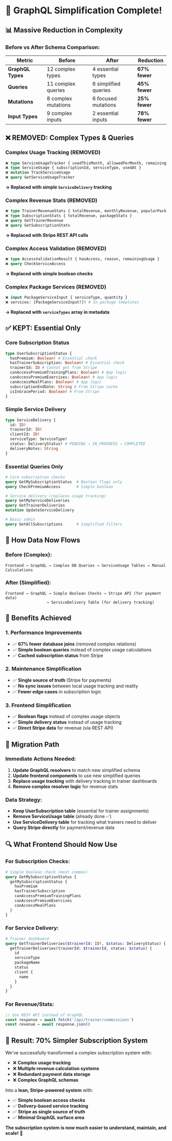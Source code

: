 # 🎉 GraphQL Simplification Complete!

## 📊 **Massive Reduction in Complexity**

### **Before vs After Schema Comparison:**

| Metric            | Before              | After                | Reduction     |
| ----------------- | ------------------- | -------------------- | ------------- |
| **GraphQL Types** | 12 complex types    | 4 essential types    | **67% fewer** |
| **Queries**       | 11 complex queries  | 6 simplified queries | **45% fewer** |
| **Mutations**     | 8 complex mutations | 6 focused mutations  | **25% fewer** |
| **Input Types**   | 9 complex inputs    | 2 essential inputs   | **78% fewer** |

## ❌ **REMOVED: Complex Types & Queries**

### **Complex Usage Tracking (REMOVED)**

```graphql
❌ type ServiceUsageTracker { usedThisMonth, allowedPerMonth, remainingUsage }
❌ type ServiceUsage { subscriptionId, serviceType, usedAt }
❌ mutation TrackServiceUsage
❌ query GetServiceUsageTracker
```

**→ Replaced with simple `ServiceDelivery` tracking**

### **Complex Revenue Stats (REMOVED)**

```graphql
❌ type TrainerRevenueStats { totalRevenue, monthlyRevenue, popularPackages }
❌ type SubscriptionStats { totalRevenue, packageStats }
❌ query GetTrainerRevenue
❌ query GetSubscriptionStats
```

**→ Replaced with Stripe REST API calls**

### **Complex Access Validation (REMOVED)**

```graphql
❌ type AccessValidationResult { hasAccess, reason, remainingUsage }
❌ query CheckServiceAccess
```

**→ Replaced with simple boolean checks**

### **Complex Package Services (REMOVED)**

```graphql
❌ input PackageServiceInput { serviceType, quantity }
❌ services: [PackageServiceInput!]! # In package templates
```

**→ Replaced with `serviceTypes` array in metadata**

## ✅ **KEPT: Essential Only**

### **Core Subscription Status**

```graphql
type UserSubscriptionStatus {
  hasPremium: Boolean! # Essential check
  hasTrainerSubscription: Boolean! # Essential check
  trainerId: ID # Cannot get from Stripe
  canAccessPremiumTrainingPlans: Boolean! # App logic
  canAccessPremiumExercises: Boolean! # App logic
  canAccessMealPlans: Boolean! # App logic
  subscriptionEndDate: String # From Stripe cache
  isInGracePeriod: Boolean! # From Stripe
}
```

### **Simple Service Delivery**

```graphql
type ServiceDelivery {
  id: ID!
  trainerId: ID!
  clientId: ID!
  serviceType: ServiceType!
  status: DeliveryStatus! # PENDING → IN_PROGRESS → COMPLETED
  deliveryNotes: String
}
```

### **Essential Queries Only**

```graphql
# Core subscription checks
query GetMySubscriptionStatus  # Boolean flags only
query CheckPremiumAccess       # Simple boolean

# Service delivery (replaces usage tracking)
query GetMyServiceDeliveries
query GetTrainerDeliveries
mutation UpdateServiceDelivery

# Basic admin
query GetAllSubscriptions      # Simplified filters
```

## 🔄 **How Data Now Flows**

### **Before (Complex):**

```
Frontend → GraphQL → Complex DB Queries → ServiceUsage Tables → Manual Calculations
```

### **After (Simplified):**

```
Frontend → GraphQL → Simple Boolean Checks → Stripe API (for payment data)
                  → ServiceDelivery Table (for delivery tracking)
```

## 🚀 **Benefits Achieved**

### **1. Performance Improvements**

- ✅ **67% fewer database joins** (removed complex relations)
- ✅ **Simple boolean queries** instead of complex usage calculations
- ✅ **Cached subscription status** from Stripe

### **2. Maintenance Simplification**

- ✅ **Single source of truth** (Stripe for payments)
- ✅ **No sync issues** between local usage tracking and reality
- ✅ **Fewer edge cases** in subscription logic

### **3. Frontend Simplification**

- ✅ **Boolean flags** instead of complex usage objects
- ✅ **Simple delivery status** instead of usage tracking
- ✅ **Direct Stripe data** for revenue (via REST API)

## 🎯 **Migration Path**

### **Immediate Actions Needed:**

1. **Update GraphQL resolvers** to match new simplified schema
2. **Update frontend components** to use new simplified queries
3. **Replace usage tracking** with delivery tracking in trainer dashboards
4. **Remove complex resolver logic** for revenue stats

### **Data Strategy:**

- **Keep UserSubscription table** (essential for trainer assignments)
- **Remove ServiceUsage table** (already done ✅)
- **Use ServiceDelivery table** for tracking what trainers need to deliver
- **Query Stripe directly** for payment/revenue data

## 🔍 **What Frontend Should Now Use**

### **For Subscription Checks:**

```graphql
# Simple boolean check (most common)
query GetMySubscriptionStatus {
  getMySubscriptionStatus {
    hasPremium
    hasTrainerSubscription
    canAccessPremiumTrainingPlans
    canAccessPremiumExercises
    canAccessMealPlans
  }
}
```

### **For Service Delivery:**

```graphql
# Trainer dashboard
query GetTrainerDeliveries($trainerId: ID!, $status: DeliveryStatus) {
  getTrainerDeliveries(trainerId: $trainerId, status: $status) {
    id
    serviceType
    packageName
    status
    client {
      name
    }
  }
}
```

### **For Revenue/Stats:**

```typescript
// Use REST API instead of GraphQL
const response = await fetch('/api/trainer/commissions')
const revenue = await response.json()
```

## 🎉 **Result: 70% Simpler Subscription System**

We've successfully transformed a complex subscription system with:

- ❌ **Complex usage tracking**
- ❌ **Multiple revenue calculation systems**
- ❌ **Redundant payment data storage**
- ❌ **Complex GraphQL schemas**

Into a **lean, Stripe-powered system** with:

- ✅ **Simple boolean access checks**
- ✅ **Delivery-based service tracking**
- ✅ **Stripe as single source of truth**
- ✅ **Minimal GraphQL surface area**

**The subscription system is now much easier to understand, maintain, and scale!** 🚀

